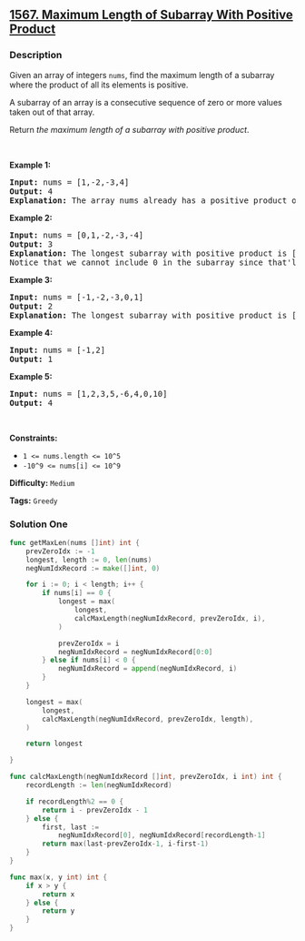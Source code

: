 ## [1567. Maximum Length of Subarray With Positive Product](https://leetcode.com/problems/maximum-length-of-subarray-with-positive-product/)

### Description

<p>Given an array of integers&nbsp;<code>nums</code>, find&nbsp;the maximum length of a subarray where the product of all its elements is positive.</p>

<p>A subarray of an array is a consecutive sequence of zero or more values taken out of that array.</p>

<p>Return&nbsp;<em>the maximum length of a subarray with positive product</em>.</p>

<p>&nbsp;</p>
<p><strong>Example 1:</strong></p>

<pre>
<strong>Input:</strong> nums = [1,-2,-3,4]
<strong>Output:</strong> 4
<strong>Explanation: </strong>The array nums already has a positive product of 24.
</pre>

<p><strong>Example 2:</strong></p>

<pre>
<strong>Input:</strong> nums = [0,1,-2,-3,-4]
<strong>Output:</strong> 3
<strong>Explanation: </strong>The longest subarray with positive product is [1,-2,-3] which has a product of 6.
Notice that we cannot include 0 in the subarray since that&#39;ll make the product 0 which is not positive.</pre>

<p><strong>Example 3:</strong></p>

<pre>
<strong>Input:</strong> nums = [-1,-2,-3,0,1]
<strong>Output:</strong> 2
<strong>Explanation: </strong>The longest subarray with positive product is [-1,-2] or [-2,-3].
</pre>

<p><strong>Example 4:</strong></p>

<pre>
<strong>Input:</strong> nums = [-1,2]
<strong>Output:</strong> 1
</pre>

<p><strong>Example 5:</strong></p>

<pre>
<strong>Input:</strong> nums = [1,2,3,5,-6,4,0,10]
<strong>Output:</strong> 4
</pre>

<p>&nbsp;</p>
<p><strong>Constraints:</strong></p>

<ul>
	<li><code>1 &lt;= nums.length &lt;= 10^5</code></li>
	<li><code>-10^9 &lt;= nums[i]&nbsp;&lt;= 10^9</code></li>
</ul>

**Difficulty:** `Medium`

**Tags:** `Greedy`

### Solution One

```go
func getMaxLen(nums []int) int {
	prevZeroIdx := -1
	longest, length := 0, len(nums)
	negNumIdxRecord := make([]int, 0)

	for i := 0; i < length; i++ {
		if nums[i] == 0 {
			longest = max(
				longest,
				calcMaxLength(negNumIdxRecord, prevZeroIdx, i),
			)

			prevZeroIdx = i
			negNumIdxRecord = negNumIdxRecord[0:0]
		} else if nums[i] < 0 {
			negNumIdxRecord = append(negNumIdxRecord, i)
		}
	}

	longest = max(
		longest,
		calcMaxLength(negNumIdxRecord, prevZeroIdx, length),
	)

	return longest

}

func calcMaxLength(negNumIdxRecord []int, prevZeroIdx, i int) int {
	recordLength := len(negNumIdxRecord)

	if recordLength%2 == 0 {
		return i - prevZeroIdx - 1
	} else {
		first, last :=
			negNumIdxRecord[0], negNumIdxRecord[recordLength-1]
		return max(last-prevZeroIdx-1, i-first-1)
	}
}

func max(x, y int) int {
	if x > y {
		return x
	} else {
		return y
	}
}
```
